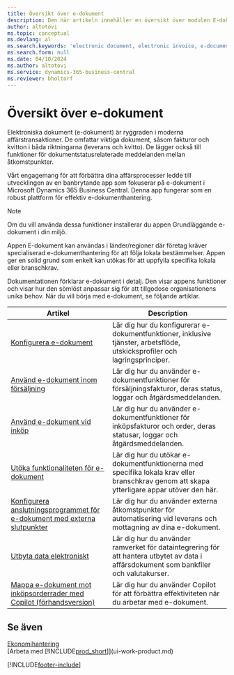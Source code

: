 ```yaml
---
title: Översikt över e-dokument
description: Den här artikeln innehåller en översikt över modulen E-dokument.
author: altotovi
ms.topic: conceptual
ms.devlang: al
ms.search.keywords: 'electronic document, electronic invoice, e-document, e-invoice'
ms.search.form: null
ms.date: 04/10/2024
ms.author: altotovi
ms.service: dynamics-365-business-central
ms.reviewer: bholtorf
---
```


# <a name="e-documents-overview"></a>Översikt över e-dokument

Elektroniska dokument (e-dokument) är ryggraden i moderna affärstransaktioner. De omfattar viktiga dokument, såsom fakturor och kvitton i båda riktningarna (leverans och kvitto). De lägger också till funktioner för dokumentstatusrelaterade meddelanden mellan åtkomstpunkter.

Vårt engagemang för att förbättra dina affärsprocesser ledde till utvecklingen av en banbrytande app som fokuserar på e-dokument i Microsoft Dynamics 365 Business Central. Denna app fungerar som en robust plattform för effektiv e-dokumenthantering.

> [!NOTE]
> Om du vill använda dessa funktioner installerar du appen Grundläggande e-dokument i din miljö.  

Appen E-dokument kan användas i länder/regioner där företag kräver specialiserad e-dokumenthantering för att följa lokala bestämmelser. Appen ger en solid grund som enkelt kan utökas för att uppfylla specifika lokala eller branschkrav.

Dokumentationen förklarar e-dokument i detalj. Den visar appens funktioner och visar hur den sömlöst anpassar sig för att tillgodose organisationens unika behov. När du vill börja med e-dokument, se följande artiklar.

| Artikel | Description | 
|---------|-------------|
| [Konfigurera e-dokument](finance-how-setup-edocuments.md) | Lär dig hur du konfigurerar e-dokumentfunktioner, inklusive tjänster, arbetsflöde, utskicksprofiler och lagringsprinciper. |
| [Använd e-dokument inom försäljning](finance-how-use-edocuments.md) | Lär dig hur du använder e-dokumentfunktioner för försäljningsfakturor, deras status, loggar och åtgärdsmeddelanden.| 
| [Använd e-dokument vid inköp](finance-how-use-edocuments-purchase.md) | Lär dig hur du använder e-dokumentfunktioner för inköpsfakturor och order, deras statusar, loggar och åtgärdsmeddelanden.|
| [Utöka funktionaliteten för e-dokument](/dynamics365/business-central/dev-itpro/developer/devenv-extend-edocuments) | Lär dig hur du utökar e-dokumentfunktionerna med specifika lokala krav eller branschkrav genom att skapa ytterligare appar utöver den här. |
| [Konfigurera anslutningsprogrammet för e-dokument med externa slutpunkter](finance-how-setup-edocuments-external.md) | Lär dig hur du använder externa åtkomstpunkter för automatisering vid leverans och mottagning av dina e-dokument. |
| [Utbyta data elektroniskt](across-data-exchange.md) | Lär dig hur du använder ramverket för dataintegrering för att hantera utbytet av data i affärsdokument som bankfiler och valutakurser. | 
| [Mappa e-dokument mot inköpsorderrader med Copilot (förhandsversion)](map-edocuments-with-copilot.md) | Lär dig hur du använder Copilot för att förbättra effektiviteten när du arbetar med e-dokument. |

## <a name="see-also"></a>Se även

[Ekonomihantering](finance.md)    
[Arbeta med [!INCLUDE[prod_short](includes/prod_short.md)]](ui-work-product.md)  

[!INCLUDE[footer-include](includes/footer-banner.md)]

